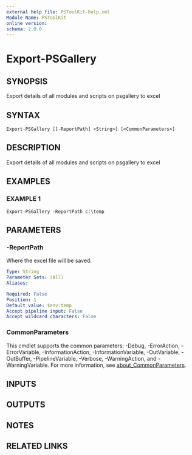 ```yaml
---
external help file: PSToolKit-help.xml
Module Name: PSToolKit
online version:
schema: 2.0.0
---
```


# Export-PSGallery

## SYNOPSIS
Export details of all modules and scripts on psgallery to excel

## SYNTAX

```
Export-PSGallery [[-ReportPath] <String>] [<CommonParameters>]
```

## DESCRIPTION
Export details of all modules and scripts on psgallery to excel

## EXAMPLES

### EXAMPLE 1
```
Export-PSGallery -ReportPath c:\temp
```

## PARAMETERS

### -ReportPath
Where the excel file will be saved.

```yaml
Type: String
Parameter Sets: (All)
Aliases:

Required: False
Position: 1
Default value: $env:temp
Accept pipeline input: False
Accept wildcard characters: False
```

### CommonParameters
This cmdlet supports the common parameters: -Debug, -ErrorAction, -ErrorVariable, -InformationAction, -InformationVariable, -OutVariable, -OutBuffer, -PipelineVariable, -Verbose, -WarningAction, and -WarningVariable. For more information, see [about_CommonParameters](http://go.microsoft.com/fwlink/?LinkID=113216).

## INPUTS

## OUTPUTS

## NOTES

## RELATED LINKS
